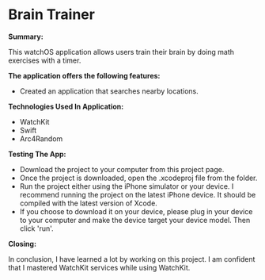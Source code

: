 # Brain Trainer

**Summary:**

This watchOS application allows users train their brain by doing math exercises with a timer.

**The application offers the following features:**

* Created an application that searches nearby locations.


**Technologies Used In Application:**
* WatchKit
* Swift
* Arc4Random


**Testing The App:**
* Download the project to your computer from this project page.
* Once the project is downloaded, open the .xcodeproj file from the folder.
* Run the project either using the iPhone simulator or your device. I recommend running the project on the latest iPhone device. It should be compiled with the latest version of Xcode.
* If you choose to download it on your device, please plug in your device to your computer and make the device target your device model. Then click 'run'.

**Closing:**

In conclusion, I have learned a lot by working on this project. I am confident that I mastered WatchKit services while using WatchKit.
